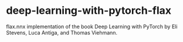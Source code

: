 # deep-learning-with-pytorch-flax
flax.nnx implementation of the book Deep Learning with PyTorch by Eli Stevens, Luca Antiga, and Thomas Viehmann.
